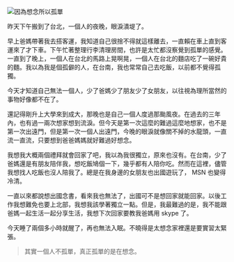 <!--
[date]: 2011-07-04
[title]: 因為想念所以孤單
[name]: lonely-of-missing
[tag]: lonely | 孤單, intern | 實習
-->

![因為想念所以孤單][feature photo]

昨天下午搬到了台北，一個人的夜晚，眼淚潰堤了。

早上爸媽帶著我去搭客運，我知道自己很捨不得就這樣離去，一直賴在車上直到客運來了才下車。下午忙著整理行李清理房間，也許是太忙都沒察覺到孤單的感覺。一直到了晚上，一個人在台北的馬路上晃啊晃，一個人在台北的麵店吃了一碗好貴的麵。我以為我是個孤僻的人，在台南，我也常常自己去吃飯，以前都不覺得孤獨。

今天才知道自己無法一個人，少了爸媽少了朋友少了女朋友，以往視為理所當然的事物好像都不在了。

還記得剛升上大學來到成大，那晚也是自己一個人度過那颱風夜。在過去的三年內，也有過一兩次想家想到流淚。但今天是第一次這麼的難過這麼地想家，也不是第一次出遠門，但是第一次一個人出遠門，今晚的眼淚就像關不掉的水龍頭，一直流一直流，只要想到爸爸媽媽就好難過好想念。

我想我大概兩個禮拜就會回家了吧，我以為我很獨立，原來也沒有。在台南，少了爸媽還是有朋友陪伴我，想吃飯鳩個一下，幾乎都有人陪你吃。然而在這裡，儘管我想找人吃飯也沒人陪我了。總是在我身邊的女朋友也出國遊玩了， MSN 也變得冷清。

一直以來都說想出國念書，看來我也無法了，出國可不是想回家就能回家。以後工作我想難免也要上北部，我想我該學著獨立一點。但是，我最難過的是，我不能跟爸媽一起生活一起分享生活，我想下次回家要教我爸媽用 skype 了。

今天睡了兩個多小時就醒了，再也無法入眠。不曉得是太想念家裡還是要實習太緊張。

> 其實一個人不孤單，真正孤單的是在想念。

[feature photo]: http://i.minus.com/jNPqi7yBpG9gi.jpg